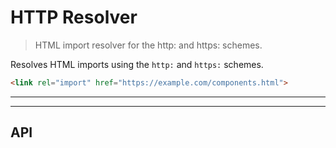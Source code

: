 # HTTP Resolver

> HTML import resolver for the http: and https: schemes.

Resolves HTML imports using the `http:` and `https:` schemes.

```html
<link rel="import" href="https://example.com/components.html">
```

<? @include {=readme} install.md ?>

***
<!-- @toc -->
***

<? @include {=readme} usage.md ?>

## API

<? @exec mkapi src/index.js --level=3 ?>

<? @include ../../../doc/readme/license.md ?>
<? @include ../../../doc/readme/links.md ?>
